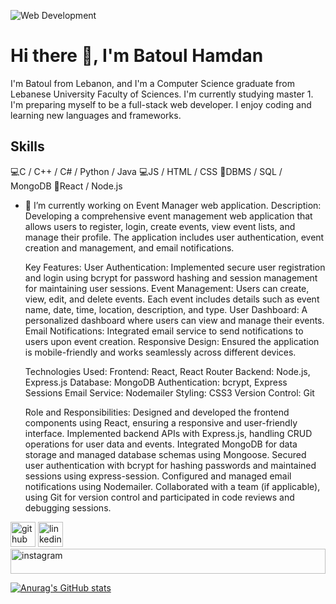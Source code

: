 ![Web Development](https://arturssmirnovs.github.io/github-profile-readme-generator/images/banner.png)

# Hi there 👋, I'm Batoul Hamdan

I'm Batoul from Lebanon, and I'm a Computer Science graduate from Lebanese University Faculty of Sciences. I'm currently studying master 1. I'm preparing myself to be a full-stack web developer. I enjoy coding and learning new languages and frameworks.

## Skills
💻C / C++ / C# / Python / Java
💻JS / HTML / CSS
💾DBMS / SQL / MongoDB
🌱React / Node.js

- 🔭 I’m currently working on Event Manager web application.
  Description:
    Developing a comprehensive event management web application that allows users to register, login, create events, view event lists, and manage their profile. The application includes user 
    authentication, event creation and management, and email notifications.
  
  Key Features:
    User Authentication: Implemented secure user registration and login using bcrypt for password hashing and session management for maintaining user sessions.
    Event Management: Users can create, view, edit, and delete events. Each event includes details such as event name, date, time, location, description, and type.
    User Dashboard: A personalized dashboard where users can view and manage their events.
    Email Notifications: Integrated email service to send notifications to users upon event creation.
    Responsive Design: Ensured the application is mobile-friendly and works seamlessly across different devices.
  
  Technologies Used:
    Frontend: React, React Router
    Backend: Node.js, Express.js
    Database: MongoDB
    Authentication: bcrypt, Express Sessions
    Email Service: Nodemailer
    Styling: CSS3
    Version Control: Git
  
  Role and Responsibilities:
    Designed and developed the frontend components using React, ensuring a responsive and user-friendly interface.
    Implemented backend APIs with Express.js, handling CRUD operations for user data and events.
    Integrated MongoDB for data storage and managed database schemas using Mongoose.
    Secured user authentication with bcrypt for hashing passwords and maintained sessions using express-session.
    Configured and managed email notifications using Nodemailer.
    Collaborated with a team (if applicable), using Git for version control and participated in code reviews and debugging sessions.


[<img src='https://cdn.jsdelivr.net/npm/simple-icons@3.0.1/icons/github.svg' alt='github' height='40'>](https://github.com/BatoulHamdan)  [<img src='https://cdn.jsdelivr.net/npm/simple-icons@3.0.1/icons/linkedin.svg' alt='linkedin' height='40'>](https://www.linkedin.com/in/batoul-hamdan/)  [<img src='https://cdn.jsdelivr.net/npm/simple-icons@3.0.1/icons/instagram.svg' alt='instagram' width='100%' height='40'>](https://www.instagram.com/batoul_h_hamdan/)  



[![Anurag's GitHub stats](https://github-readme-stats.vercel.app/api?username=BatoulHamdan)](https://github.com/anuraghazra/github-readme-stats)
